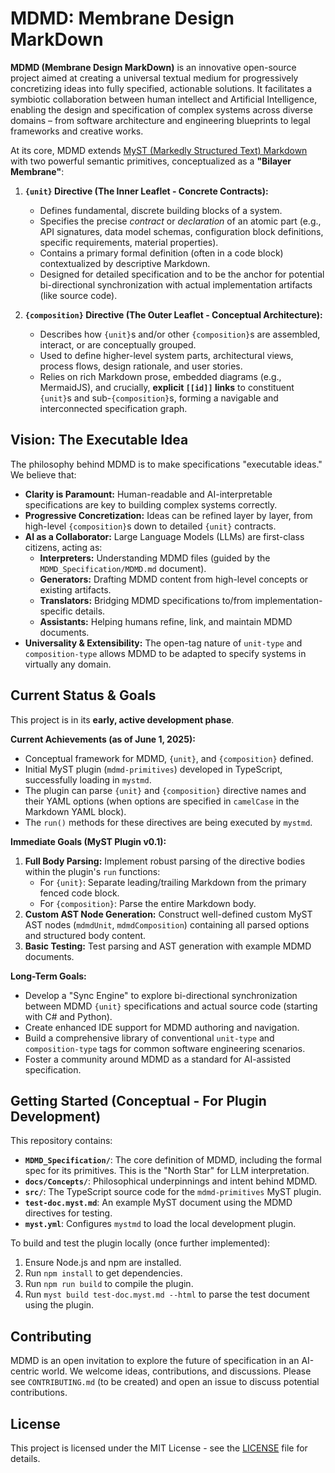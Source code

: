 # MDMD: Membrane Design MarkDown

**MDMD (Membrane Design MarkDown)** is an innovative open-source project aimed at creating a universal textual medium for progressively concretizing ideas into fully specified, actionable solutions. It facilitates a symbiotic collaboration between human intellect and Artificial Intelligence, enabling the design and specification of complex systems across diverse domains – from software architecture and engineering blueprints to legal frameworks and creative works.

At its core, MDMD extends [MyST (Markedly Structured Text) Markdown](https://mystmd.org/) with two powerful semantic primitives, conceptualized as a **"Bilayer Membrane"**:

1.  **`{unit}` Directive (The Inner Leaflet - Concrete Contracts):**
    *   Defines fundamental, discrete building blocks of a system.
    *   Specifies the precise *contract* or *declaration* of an atomic part (e.g., API signatures, data model schemas, configuration block definitions, specific requirements, material properties).
    *   Contains a primary formal definition (often in a code block) contextualized by descriptive Markdown.
    *   Designed for detailed specification and to be the anchor for potential bi-directional synchronization with actual implementation artifacts (like source code).

2.  **`{composition}` Directive (The Outer Leaflet - Conceptual Architecture):**
    *   Describes how `{unit}`s and/or other `{composition}`s are assembled, interact, or are conceptually grouped.
    *   Used to define higher-level system parts, architectural views, process flows, design rationale, and user stories.
    *   Relies on rich Markdown prose, embedded diagrams (e.g., MermaidJS), and crucially, **explicit `[[id]]` links** to constituent `{unit}`s and sub-`{composition}`s, forming a navigable and interconnected specification graph.

## Vision: The Executable Idea

The philosophy behind MDMD is to make specifications "executable ideas." We believe that:

*   **Clarity is Paramount:** Human-readable and AI-interpretable specifications are key to building complex systems correctly.
*   **Progressive Concretization:** Ideas can be refined layer by layer, from high-level `{composition}`s down to detailed `{unit}` contracts.
*   **AI as a Collaborator:** Large Language Models (LLMs) are first-class citizens, acting as:
    *   **Interpreters:** Understanding MDMD files (guided by the `MDMD_Specification/MDMD.md` document).
    *   **Generators:** Drafting MDMD content from high-level concepts or existing artifacts.
    *   **Translators:** Bridging MDMD specifications to/from implementation-specific details.
    *   **Assistants:** Helping humans refine, link, and maintain MDMD documents.
*   **Universality & Extensibility:** The open-tag nature of `unit-type` and `composition-type` allows MDMD to be adapted to specify systems in virtually any domain.

## Current Status & Goals

This project is in its **early, active development phase**.

**Current Achievements (as of June 1, 2025):**
*   Conceptual framework for MDMD, `{unit}`, and `{composition}` defined.
*   Initial MyST plugin (`mdmd-primitives`) developed in TypeScript, successfully loading in `mystmd`.
*   The plugin can parse `{unit}` and `{composition}` directive names and their YAML options (when options are specified in `camelCase` in the Markdown YAML block).
*   The `run()` methods for these directives are being executed by `mystmd`.

**Immediate Goals (MyST Plugin v0.1):**
1.  **Full Body Parsing:** Implement robust parsing of the directive bodies within the plugin's `run` functions:
    *   For `{unit}`: Separate leading/trailing Markdown from the primary fenced code block.
    *   For `{composition}`: Parse the entire Markdown body.
2.  **Custom AST Node Generation:** Construct well-defined custom MyST AST nodes (`mdmdUnit`, `mdmdComposition`) containing all parsed options and structured body content.
3.  **Basic Testing:** Test parsing and AST generation with example MDMD documents.

**Long-Term Goals:**
*   Develop a "Sync Engine" to explore bi-directional synchronization between MDMD `{unit}` specifications and actual source code (starting with C# and Python).
*   Create enhanced IDE support for MDMD authoring and navigation.
*   Build a comprehensive library of conventional `unit-type` and `composition-type` tags for common software engineering scenarios.
*   Foster a community around MDMD as a standard for AI-assisted specification.

## Getting Started (Conceptual - For Plugin Development)

This repository contains:
*   **`MDMD_Specification/`**: The core definition of MDMD, including the formal spec for its primitives. This is the "North Star" for LLM interpretation.
*   **`docs/Concepts/`**: Philosophical underpinnings and intent behind MDMD.
*   **`src/`**: The TypeScript source code for the `mdmd-primitives` MyST plugin.
*   **`test-doc.myst.md`**: An example MyST document using the MDMD directives for testing.
*   **`myst.yml`**: Configures `mystmd` to load the local development plugin.

To build and test the plugin locally (once further implemented):
1.  Ensure Node.js and npm are installed.
2.  Run `npm install` to get dependencies.
3.  Run `npm run build` to compile the plugin.
4.  Run `myst build test-doc.myst.md --html` to parse the test document using the plugin.

## Contributing

MDMD is an open invitation to explore the future of specification in an AI-centric world. We welcome ideas, contributions, and discussions. Please see `CONTRIBUTING.md` (to be created) and open an issue to discuss potential contributions.

## License

This project is licensed under the MIT License - see the [LICENSE](LICENSE) file for details.
